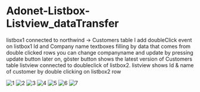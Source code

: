 # Adonet-Listbox-Listview_dataTransfer
listbox1 connected to northwind -> Customers table
I add doubleClick event on listbox1
Id and Company name textboxes filling by data that comes from double clicked rows
you can change companyname and update by pressing update button
later on, göster button shows the latest version of Customers table
listview connected to doubleclick of listbox2.
listview shows Id & name of customer by double clicking on listbox2 row



![1](https://user-images.githubusercontent.com/102765970/216673685-d3a72868-77fb-4f82-96ee-045b66f2ba6b.png)
![2](https://user-images.githubusercontent.com/102765970/216673688-4492e508-aad0-443b-b1dd-89bbdf91f938.png)
![3](https://user-images.githubusercontent.com/102765970/216673690-9d2c0844-a3a5-4cd0-b1c0-ece7e13e6e32.png)
![4](https://user-images.githubusercontent.com/102765970/216673692-e4b55e42-adb8-4537-ae49-d2b4a311477e.png)
![5](https://user-images.githubusercontent.com/102765970/216673693-558a625a-5c55-4fdd-825d-54b5587c0c95.png)
![6](https://user-images.githubusercontent.com/102765970/216673682-a99147ac-e46c-496b-936a-07351feaf731.png)
![7](https://user-images.githubusercontent.com/102765970/216673684-4eab31e7-2db3-4a3b-8f95-a86a9c2d646f.png)

